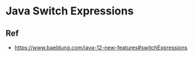 # Java Switch Expressions


## Ref
* https://www.baeldung.com/java-12-new-features#switchExpressions
